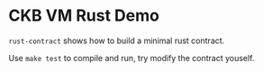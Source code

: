 # CKB VM Rust Demo

`rust-contract` shows how to build a minimal rust contract.

Use `make test` to compile and run, try modify the contract youself.
